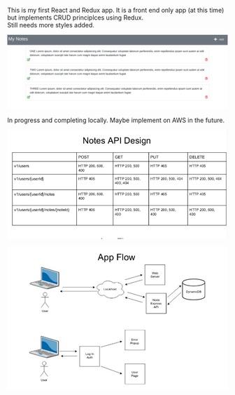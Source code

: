 This is my first React and Redux app.  It is a front end only app (at this time) but implements CRUD principlces using Redux.  
Still needs more styles added. 



![alt text](https://github.com/T-travis/Notes/blob/master/app_image.png)

In progress and completing locally.  Maybe implement on AWS in the future.

![alt text](https://github.com/T-travis/Notes/blob/master/api-design.png)

![alt text](https://github.com/T-travis/Notes/blob/master/app-flow.png)
